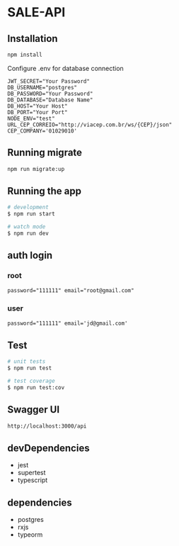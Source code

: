 # SALE-API

## Installation

```bash
npm install
```

Configure .env for database connection

```text
JWT_SECRET="Your Password"
DB_USERNAME="postgres"
DB_PASSWORD="Your Password"
DB_DATABASE="Database Name"
DB_HOST="Your Host"
DB_PORT="Your Port"
NODE_ENV="test"
URL_CEP_CORREIO="http://viacep.com.br/ws/{CEP}/json"
CEP_COMPANY='01029010'
```

## Running  migrate

```bash
npm run migrate:up
```

## Running the app

```bash
# development
$ npm run start

# watch mode
$ npm run dev
```

## auth login

### root

```txt
password="111111" email="root@gmail.com"
```

### user

```txt
password="111111" email='jd@gmail.com'
```

## Test

```bash
# unit tests
$ npm run test

# test coverage
$ npm run test:cov
```

## Swagger UI

```bash
http://localhost:3000/api
```

## devDependencies

- jest
- supertest
- typescript

## dependencies

- postgres
- rxjs
- typeorm
